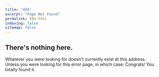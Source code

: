 ```yaml
---
title: "404"
excerpt: "Page Not Found"
permalink: 404.html
indexing: false
sitemap: false
---
```


## There's nothing here.

Whatever you were looking for doesn't currently exist at this address. Unless you were looking for this error page, in which case: Congrats! You totally found it.
